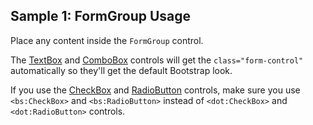 ## Sample 1: FormGroup Usage

Place any content inside the `FormGroup` control. 

The [TextBox](~/controls/builtin/TextBox) and [ComboBox](~/controls/builtin/ComboBox) controls will get the `class="form-control"` automatically 
so they'll get the default Bootstrap look.

If you use the [CheckBox](~/controls/bootstrap/CheckBox) and [RadioButton](~/controls/bootstrap/RadioButton) controls, make sure you use `<bs:CheckBox>` and `<bs:RadioButton>`
instead of `<dot:CheckBox>` and `<dot:RadioButton>` controls. 
